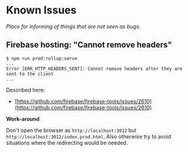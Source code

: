 # Known Issues

*Place for informing of things that are not seen as bugs.*

## Firebase hosting: "Cannot remove headers"

```
$ npm run prod:rollup:serve
...
Error [ERR_HTTP_HEADERS_SENT]: Cannot remove headers after they are sent to the client
...
```

Described here:

- [https://github.com/firebase/firebase-tools/issues/2610](https://github.com/firebase/firebase-tools/issues/2610)


**Work-around**

Don't open the browser as `http://localhost:3012` but `http://localhost:3012/index.prod.html`. Also otherwise try to avoid situations where the redirecting would be needed.




<!-- Haven't seen recently. REMOVE AK 14-Sep-20
## Vite build fails

With Vite `1.0.0-rc.4`:

```
$ npx vite build
vite v1.0.0-rc.4
⠋ Building for production...
[vite] Build errored out.
Error: [vite]: Rollup failed to resolve import "%7B%7B%20m.photoURL%20%7D%7D" from "src/pages/Project/index.vue?vue&type=template&id=81f22f30&scoped=true".
This is most likely unintended because it can break your application at runtime.
If you do want to externalize this module explicitly add it to
`rollupInputOptions.external`
    at Object.onwarn (/Users/asko/Git/GroundLevel-es6-firebase-web/node_modules/vite/dist/node/build/index.js:70:19)
    at Object.onwarn (/Users/asko/Git/GroundLevel-es6-firebase-web/node_modules/rollup/dist/shared/rollup.js:19374:20)
    at ModuleLoader.handleResolveId (/Users/asko/Git/GroundLevel-es6-firebase-web/node_modules/rollup/dist/shared/rollup.js:18249:26)
    at /Users/asko/Git/GroundLevel-es6-firebase-web/node_modules/rollup/dist/shared/rollup.js:18239:22
    at async Promise.all (index 1)
    at async ModuleLoader.fetchStaticDependencies (/Users/asko/Git/GroundLevel-es6-firebase-web/node_modules/rollup/dist/shared/rollup.js:18237:34)
    at async Promise.all (index 0)
    at async ModuleLoader.fetchModule (/Users/asko/Git/GroundLevel-es6-firebase-web/node_modules/rollup/dist/shared/rollup.js:18214:9)
    at async Promise.all (index 1)
    at async ModuleLoader.fetchStaticDependencies (/Users/asko/Git/GroundLevel-es6-firebase-web/node_modules/rollup/dist/shared/rollup.js:18237:34) {
  watchFiles: [
    '/Users/asko/Git/GroundLevel-es6-firebase-web/index.html',
    '/Users/asko/Git/GroundLevel-es6-firebase-web/src/init.vite.js',
    '/Users/asko/Git/GroundLevel-es6-firebase-web/__.js',
...
```

This is weird.

`m.photoURL` is from an `img` tag, not an import.
-->


